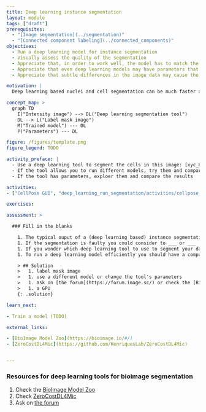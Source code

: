 ```yaml
---
title: Deep learning instance segmentation
layout: module
tags: ["draft"]
prerequisites:
  - "[Image segmentation](../segmentation)"
  - "[Connected component labeling](../connected_components)"
objectives:
  - Run a deep learning model for instance segmentation
  - Visually assess the quality of the segmentation
  - Appreciate that, in order to work well, the model has to match the input data
  - Appreciate that even deep learning models may have parameters that need to be tuned
  - Appreciate that subtle differences in the image data may cause the model to fail

motivation: |
  Deep learning based nuclei and cell segmentation can be much faster and more accurate than conventional segmentation methods. In addition, there may be less parameter tuning required than for conventional methods. However, one can still make mistakes, such as applying the wrong deep learning model for the given input data. Both the usefulness and potential pitfalls make it very important to learn how to properly use and judge deep learning based image segmentation.

concept_map: >
  graph TD
    I("Intensity image") --> DL("Deep learning segmentation tool")
    DL --> L("Label mask image")
    M("Trained model") --- DL
    P("Parameters") --- DL

figure: /figures/template.png
figure_legend: TODO

activity_preface: |
  - Use a deep learning tool to segment the cells in this image: [xyc_8bit__membranes_nuclei.tif](https://github.com/NEUBIAS/training-resources/raw/master/image_data/xyc_8bit__membranes_nuclei.tif).
  - If the tool allows you to run different models, try them and compare the results
  - If the tool has parameters, exploer them and compare the results

activities:
- ["CellPose GUI", "deep_learning_run_segmentation/activities/cellpose_gui.md", "markdown"]

exercises:

assessment: >

  ### Fill in the blanks

    1. The typical ouput of a (deep learning based) instance segmentation is a ___ .
    1. If the segmentation is faulty you could consider to ___ or ___ .
    1. If you wonder which deep learning tool to use to segment your data you could ___ or ____.
    1. To run a deep learning model efficiently you should have a computer with ___ .

    > ## Solution
    >   1. label mask image
    >   1. use a different model or change the tool's parameters
    >   1. ask on [the forum](https://forum.image.sc/) or check the [BioImage Model Zoo](https://bioimage.io/#/)
    >   1. a GPU
    {: .solution}

learn_next:

- Train a model (TODO)

external_links:

- [BioImage Model Zoo](https://bioimage.io/#/)
- [ZeroCostDL4Mic](https://github.com/HenriquesLab/ZeroCostDL4Mic)


---
```


### Resources for deep learning tools for bioimage segmentation

1. Check the [BioImage Model Zoo](https://bioimage.io/#/)
1. Check [ZeroCostDL4Mic](https://github.com/HenriquesLab/ZeroCostDL4Mic)
1. Ask on [the forum](https://forum.image.sc/)

